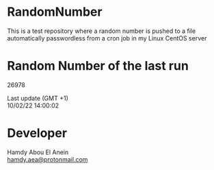 # RandomNumber    
This is a test repository where a random number is pushed to a file automatically passwordless from a cron job in my Linux CentOS server    
# Random Number of the last run   
26978
      
Last update (GMT +1)    
10/02/22 14:00:02
# Developer    
Hamdy Abou El Anein   
hamdy.aea@protonmail.com
